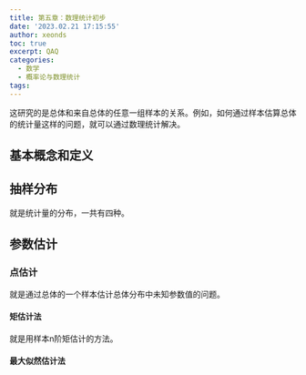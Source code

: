 ```yaml
---
title: 第五章：数理统计初步
date: '2023.02.21 17:15:55'
author: xeonds
toc: true
excerpt: QAQ
categories:
  - 数学
  - 概率论与数理统计
tags:
---
```


这研究的是总体和来自总体的任意一组样本的关系。例如，如何通过样本估算总体的统计量这样的问题，就可以通过数理统计解决。

## 基本概念和定义

## 抽样分布

就是统计量的分布，一共有四种。

## 参数估计

### 点估计

就是通过总体的一个样本估计总体分布中未知参数值的问题。

#### 矩估计法

就是用样本n阶矩估计的方法。

#### 最大似然估计法